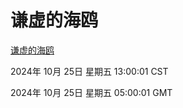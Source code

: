 # 谦虚的海鸥
[谦虚的海鸥](http://219.139.199.238:56308/qxdho/course/base/hotlink/index.php)

2024年 10月 25日 星期五 13:00:01 CST

2024年 10月 25日 星期五 05:00:01 GMT
